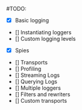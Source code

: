 #TODO:

- [x] Basic logging
- [] Instantiating loggers
- [] Custom logging levels
- [x] Spies
- [] Transports
- [] Profiling
- [] Streaming Logs
- [] Querying Logs
- [] Multiple loggers
- [] Filters and rewriters
- [] Custom transports
